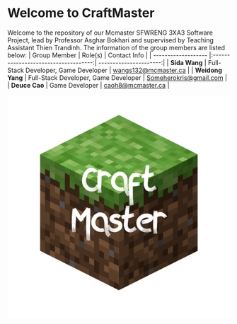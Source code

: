 # Welcome to CraftMaster
Welcome to the repository of our Mcmaster SFWRENG 3XA3 Software Project, lead by Professor Asghar Bokhari and supervised by Teaching Assistant Thien Trandinh. 
The information of the group members are listed below:
| Group Member        | Role(s)                              | Contact Info           |
| ------------------- |:------------------------------------:| ----------------------:|
| **Sida Wang**       | Full-Stack Developer, Game Developer | wangs132@mcmaster.ca   |
| **Weidong Yang**    | Full-Stack Developer, Game Developer | Someherokris@gmail.com |
| **Deuce Cao**       | Game Developer                       | caoh8@mcmaster.ca      |
<p align="center">
<img src="./CraftMasterGame/src/source/icon.png">
</p>
